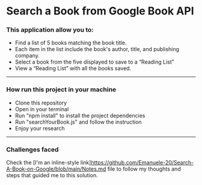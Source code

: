 # Search a Book from Google Book API

### This application allow you to:

- Find a list of 5 books matching the book title.
- Each item in the list include the book's author, title, and publishing company.
- Select a book from the five displayed to save to a “Reading List”
- View a “Reading List” with all the books saved.

------  

### How run this project in your machine
- Clone this repository
- Open in your terminal
- Run "npm install" to install the project dependencies
- Run "searchYourBook.js" and follow the instruction
- Enjoy your research
---
### Challenges faced
Check the [I'm an inline-style link]https://github.com/Emanuele-20/Search-A-Book-on-Google/blob/main/Notes.md file to follow my thoughts and steps that guided me to this solution.

